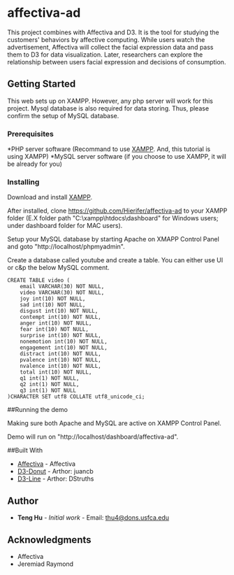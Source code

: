 # affectiva-ad
This project combines with Affectiva and D3. It is the tool for studying the customers' behaviors by affective computing. While users watch the advertisement, Affectiva will collect the facial expression data and pass them to D3 for data visualization. Later, researchers can explore the relationship between users facial expression and decisions of consumption.

## Getting Started
This web sets up on XAMPP. However, any php server will work for this project. Mysql database is also required for data storing. Thus, please confirm the setup of MySQL database.

### Prerequisites
*PHP server software (Recommand to use [XAMPP](https://www.apachefriends.org/index.html). And, this tutorial is using XAMPP)
*MySQL server software (if you choose to use XAMPP, it will be already for you)

### Installing
Download and install [XAMPP](https://www.apachefriends.org/download.html).

After installed, clone https://github.com/Hierifer/affectiva-ad to your XAMPP folder (E.X folder path "C:\xampp\htdocs\dashboard" for Windows users; under dashboard folder for MAC users).

Setup your MySQL database by starting Apache on XMAPP Control Panel and goto "http://localhost/phpmyadmin".

Create a database called youtube and create a table. You can either use UI or c&p the below MySQL comment.

```
CREATE TABLE video (
	email VARCHAR(30) NOT NULL,	
	video VARCHAR(30) NOT NULL,	
	joy int(10) NOT NULL,	
	sad int(10) NOT NULL,	
	disgust int(10) NOT NULL,	
	contempt int(10) NOT NULL,	
	anger int(10) NOT NULL,
	fear int(10) NOT NULL,	
	surprise int(10) NOT NULL,	
	nonemotion int(10) NOT NULL,	
	engagement int(10) NOT NULL,	
	distract int(10) NOT NULL,	
	pvalence int(10) NOT NULL,	
	nvalence int(10) NOT NULL,	
	total int(10) NOT NULL,	
	q1 int(1) NOT NULL,	
	q2 int(1) NOT NULL,	
	q3 int(1) NOT NULL   	
)CHARACTER SET utf8 COLLATE utf8_unicode_ci;
```
##Running the demo

Making sure both Apache and MySQL are active on XAMPP Control Panel.

Demo will run on "http://localhost/dashboard/affectiva-ad".

##Built With
* [Affectiva](http://www.affectiva.com/) - Affectiva
* [D3-Donut](http://bl.ocks.org/juan-cb/1984c7f2b446fffeedde) - Arthor: juancb
* [D3-Line](http://bl.ocks.org/DStruths/9c042e3a6b66048b5bd4) - Arthor: DStruths


## Author
* **Teng Hu** - *Initial work* - Email: thu4@dons.usfca.edu

## Acknowledgments
* Affectiva
* Jeremiad Raymond
